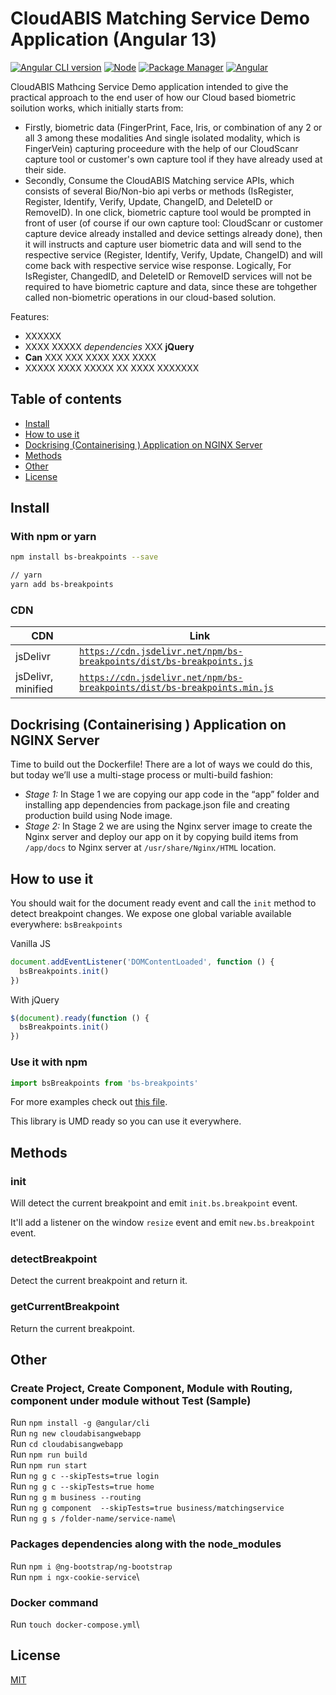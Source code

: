 <!-- # cloudabis-angular-sample

Using CloudScanr and CloudABIS to do biometric businees.


# Building Out the Dockerfile (DOcker Intro or proceedure)

We will build docker image in multi build fashion  -->


# CloudABIS Matching Service Demo Application (Angular 13)

[![Angular CLI version](https://img.shields.io/npm/v/angular-cli.svg)](https://www.npmjs.com/package/@angular/cli/v/13.3.5)
[![Node](https://img.shields.io/npm/v/node.svg)](https://nodejs.org/de/blog/release/v14.16.0/)
[![Package Manager](https://img.shields.io/npm/v/npm.svg)](https://www.npmjs.com/package/npm)
[![Angular](https://img.shields.io/npm/v/angular.svg)](https://www.npmjs.com/package/@angular/core/v/13.3.8)

CloudABIS Mathcing Service Demo application intended to give the practical approach to the end user of how our Cloud based biometric soilution works, which initially starts from:

- Firstly, biometric data (FingerPrint, Face, Iris, or combination of any 2 or all 3 among these modalities And single isolated modality, which is FingerVein) capturing proceedure with the 
  help of our CloudScanr capture tool or customer's own capture tool if they have already used at their side.
- Secondly, Consume the CloudABIS Matching service APIs, which consists of several Bio/Non-bio api verbs or methods (IsRegister, Register, Identify, Verify, Update, ChangeID, and DeleteID or  
  RemoveID). In one click, biometric capture tool would be prompted in front of user (of course if our own capture tool: CloudScanr or customer capture device already installed and device settings
  already done), then it will instructs and capture user biometric data and will send to the respective service (Register, Identify, Verify, Update, ChangeID) and will come back with respective service wise response. Logically, For IsRegister, ChangedID, and DeleteID or RemoveID services will not be required to have biometric capture and data, since these are tohgether called non-biometric operations in our cloud-based solution.


Features:

- XXXXXX
- XXXX XXXXX *dependencies* XXX **jQuery**
- **Can** XXX XXX XXXX XXX XXXX
- XXXXX XXXX XXXXX XX XXXX XXXXXXX

## Table of contents

- [Install](#install)
- [How to use it](#how-to-use-it)
- [Dockrising (Containerising ) Application on NGINX Server](#dockerising-app-on-nginx)
- [Methods](#methods)
- [Other](#events)
- [License](#license)

## Install

### With npm or yarn

```sh
npm install bs-breakpoints --save

// yarn
yarn add bs-breakpoints
```

### CDN

CDN | Link
------------ | -------------
jsDelivr | [`https://cdn.jsdelivr.net/npm/bs-breakpoints/dist/bs-breakpoints.js`](https://cdn.jsdelivr.net/npm/bs-breakpoints/dist/bs-breakpoints.js)
jsDelivr, minified | [`https://cdn.jsdelivr.net/npm/bs-breakpoints/dist/bs-breakpoints.min.js`](https://cdn.jsdelivr.net/npm/bs-breakpoints/dist/bs-breakpoints.min.js)

## Dockrising (Containerising ) Application on NGINX Server

Time to build out the Dockerfile! There are a lot of ways we could do this, but today we’ll use a multi-stage process or multi-build fashion:

- *Stage 1:* In Stage 1 we are copying our app code in the “app” folder and installing app dependencies from package.json file and creating production build using Node image.
- *Stage 2:* In Stage 2 we are using the Nginx server image to create the Nginx server and deploy our app on it by copying build items from `/app/docs` to Nginx server at `/usr/share/Nginx/HTML` 
   location.

## How to use it

You should wait for the document ready event and call the `init` method to detect breakpoint changes.
We expose one global variable available everywhere: `bsBreakpoints`

Vanilla JS
```js
document.addEventListener('DOMContentLoaded', function () {
  bsBreakpoints.init()
})
```

With jQuery
```js
$(document).ready(function () {
  bsBreakpoints.init()
})
```

### Use it with npm

```js
import bsBreakpoints from 'bs-breakpoints'
```

For more examples check out [this file](https://github.com/Johann-S/bs-breakpoints/blob/master/tests/index.html).

This library is UMD ready so you can use it everywhere.

## Methods

### init

Will detect the current breakpoint and emit `init.bs.breakpoint` event.

It'll add a listener on the window `resize` event and emit `new.bs.breakpoint` event.

### detectBreakpoint

Detect the current breakpoint and return it.

### getCurrentBreakpoint

Return the current breakpoint.

## Other 

### Create Project, Create Component, Module with Routing, component under module without Test (Sample)

<!-- Emitted just once when `bsBreakpoints.init()` is called. -->

<!-- This event contains the current breakpoint in the [detail](https://developer.mozilla.org/en-US/docs/Web/API/CustomEvent/detail) attribute in VanillaJS and for those who use jQuery we add a `breakpoint` key in jQuery's events. -->
Run `npm install -g @angular/cli`\
Run `ng new cloudabisangwebapp`\
Run `cd cloudabisangwebapp`\
Run `npm run build`\
Run `npm run start`\
Run `ng g c --skipTests=true login`\
Run `ng g c --skipTests=true home`\
Run `ng g m business --routing`\
Run `ng g component  --skipTests=true business/matchingservice`\
Run `ng g s /folder-name/service-name`\

### Packages dependencies along with the node_modules

Run `npm i @ng-bootstrap/ng-bootstrap`\
Run `npm i ngx-cookie-service`\

### Docker command
Run `touch docker-compose.yml`\

## License

[MIT](#)